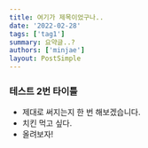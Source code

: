 ```yaml
---
title: 여기가 제목이었구나..
date: '2022-02-28'
tags: ['tag1']
summary: 요약글..?
authors: ['minjae']
layout: PostSimple
---
```


### 테스트 2번 타이틀

- 제대로 써지는지 한 번 해보겠습니다.
- 치킨 먹고 싶다.
- 올려보자!
